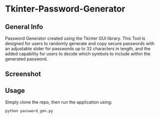 # Tkinter-Password-Generator

## General Info

Password Generator created using the Tkinter GUI library. This Tool is designed for users to randomly generate and copy secure passwords with an adjustable slider for passwords up to 32 characters in length, and the added capability for users to decide which symbols to include within the generated password.

## Screenshot

## Usage

Simply clone the repo, then run the application using:

```bash
python password_gen.py
```

